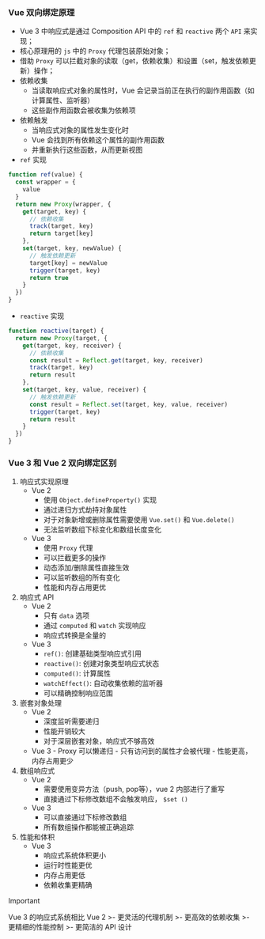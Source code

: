### Vue 双向绑定原理

- Vue 3 中响应式是通过 Composition API 中的 `ref` 和 `reactive` 两个 `API` 来实现；
- 核心原理用的 `js` 中的 `Proxy` 代理包装原始对象；
- 借助 `Proxy` 可以拦截对象的读取（get，依赖收集）和设置（set，触发依赖更新）操作；
- 依赖收集
	- 当读取响应式对象的属性时，Vue 会记录当前正在执行的副作用函数（如计算属性、监听器）
	- 这些副作用函数会被收集为依赖项
- 依赖触发
	- 当响应式对象的属性发生变化时
	- Vue 会找到所有依赖这个属性的副作用函数
	- 并重新执行这些函数，从而更新视图
- `ref` 实现
```js
function ref(value) {
  const wrapper = {
    value
  }
  return new Proxy(wrapper, {
    get(target, key) {
      // 依赖收集
      track(target, key)
      return target[key]
    },
    set(target, key, newValue) {
      // 触发依赖更新
      target[key] = newValue
      trigger(target, key)
      return true
    }
  })
}
```
- `reactive` 实现
```js
function reactive(target) {
  return new Proxy(target, {
    get(target, key, receiver) {
      // 依赖收集
      const result = Reflect.get(target, key, receiver)
      track(target, key)
      return result
    },
    set(target, key, value, receiver) {
      // 触发依赖更新
      const result = Reflect.set(target, key, value, receiver)
      trigger(target, key)
      return result
    }
  })
}
```
### Vue 3 和 Vue 2 双向绑定区别
1. 响应式实现原理
	- Vue 2
		- 使用 `Object.defineProperty()` 实现
		- 通过递归方式劫持对象属性
		- 对于对象新增或删除属性需要使用 `Vue.set()` 和 `Vue.delete()`
		- 无法监听数组下标变化和数组长度变化
	- Vue 3
		- 使用 `Proxy` 代理
		- 可以拦截更多的操作
		- 动态添加/删除属性直接生效
		- 可以监听数组的所有变化
		- 性能和内存占用更优
2. 响应式 API
	-  Vue 2
		- 只有 `data` 选项
		- 通过 `computed` 和 `watch` 实现响应
		- 响应式转换是全量的
	- Vue 3
		- `ref()`: 创建基础类型响应式引用
		- `reactive()`: 创建对象类型响应式状态
		- `computed()`: 计算属性
		- `watchEffect()`: 自动收集依赖的监听器
		- 可以精确控制响应范围
3. 嵌套对象处理
	- Vue 2
		- 深度监听需要递归
		- 性能开销较大
		- 对于深层嵌套对象，响应式不够高效
	- Vue 3
			- Proxy 可以懒递归
			- 只有访问到的属性才会被代理
			- 性能更高，内存占用更少 
4. 数组响应式 
	- Vue 2
		- 需要使用变异方法（push, pop等），vue 2 内部进行了重写
		- 直接通过下标修改数组不会触发响应， `$set ()`
	- Vue 3
		- 可以直接通过下标修改数组
		- 所有数组操作都能被正确追踪
5. 性能和体积
	- Vue 3
		- 响应式系统体积更小
		- 运行时性能更优
		- 内存占用更低
		- 依赖收集更精确 
>[!important]
>Vue 3 的响应式系统相比 Vue 2
	>- 更灵活的代理机制
	>- 更高效的依赖收集
	>- 更精细的性能控制
	>- 更简洁的 API 设计